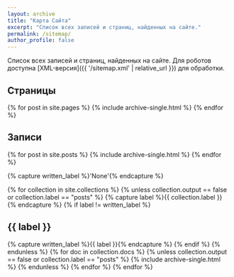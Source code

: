 ```yaml
---
layout: archive
title: "Карта Сайта"
excerpt: "Список всех записей и страниц, найденных на сайте."
permalink: /sitemap/
author_profile: false
---
```


Список всех записей и страниц, найденных на сайте. Для роботов доступна [XML-версия]({{ '/sitemap.xml' | relative_url }}) для обработки.

<h2>Страницы</h2>
{% for post in site.pages %}
  {% include archive-single.html %}
{% endfor %}

<h2>Записи</h2>
{% for post in site.posts %}
  {% include archive-single.html %}
{% endfor %}


{% capture written_label %}'None'{% endcapture %}

{% for collection in site.collections %}
  {% unless collection.output == false or collection.label == "posts" %}
    {% capture label %}{{ collection.label }}{% endcapture %}
    {% if label != written_label %}
      <h2>{{ label }}</h2>
      {% capture written_label %}{{ label }}{% endcapture %}
    {% endif %}
  {% endunless %}
  {% for doc in collection.docs %}
    {% unless collection.output == false or collection.label == "posts" %}
      {% include archive-single.html %}
    {% endunless %}
  {% endfor %}
{% endfor %}